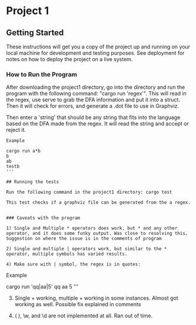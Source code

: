 # Project 1

## Getting Started

These instructions will get you a copy of the project up and running on your local machine for development and testing purposes. See deployment for notes on how to deploy the project on a live system.

### How to Run the Program

After downloading the project1 directory, go into the directory and run the program with the following command: "cargo run 'regex'". This will read in the regex, use serve to grab the DFA information and put it into a struct. Then it will check for errors, and generate a .dot file to use in Graphviz.

Then enter a 'string' that should be any string that fits into the language based on the DFA made from the regex.  It will read the string and accept or reject it.

```
Example

cargo run a*b
b
ab
testb
'''

## Running the tests

Run the following command in the project1 directory: cargo test

This test checks if a graphviz file can be generated from the a regex.


### Caveats with the program

1) Single and Multiple * operators does work, but * and any other operator, and it does some funky output. Was close to resolving this. Suggestion on where the issue is in the comments of program

2) Single and multiple | operators work, but similar to the * operator, multiple symbols has varied results. 

4) Make sure with | symbol, the regex is in quotes:

```
Example

cargo run 'qq|aa|5'
qq
aa
5
'''

3) Single + working, multiple + working in some instances. Almost got working as well. Possible fix explained in comments

4) ( ), \w, and \d are not implemented at all. Ran out of time. 